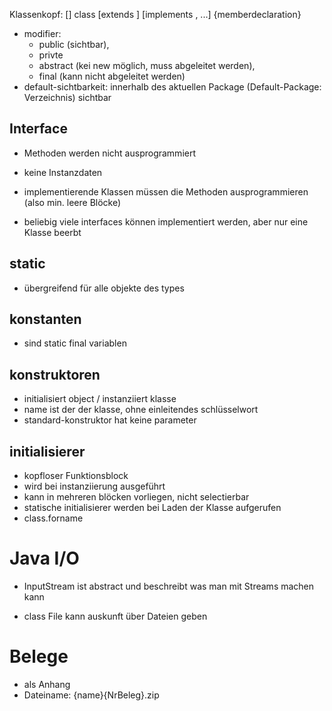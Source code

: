 Klassenkopf: [<modifier>] class <identifier> [extends <class>] [implements <interface>, ...] {memberdeclaration}
- modifier:
  * public (sichtbar),
  * privte
  * abstract (kei new möglich, muss abgeleitet werden),
  * final (kann nicht abgeleitet werden)
- default-sichtbarkeit: innerhalb des aktuellen Package (Default-Package: Verzeichnis) sichtbar

## Interface

- Methoden werden nicht ausprogrammiert
- keine Instanzdaten

- implementierende Klassen müssen die Methoden ausprogrammieren (also min. leere Blöcke)
- beliebig viele interfaces können implementiert werden, aber nur eine Klasse beerbt

## static

- übergreifend für alle objekte des types 

## konstanten

- sind static final variablen

## konstruktoren

- initialisiert object / instanziiert klasse
- name ist der der klasse, ohne einleitendes schlüsselwort
- standard-konstruktor hat keine parameter

## initialisierer

- kopfloser Funktionsblock
- wird bei instanziierung ausgeführt
- kann in mehreren blöcken vorliegen, nicht selectierbar
- statische initialisierer werden bei Laden der Klasse aufgerufen
- class.forname 


# Java I/O

- InputStream ist abstract und beschreibt was man mit Streams machen kann

- class File kann auskunft über Dateien geben


# Belege

- als Anhang
- Dateiname: {name}{NrBeleg}.zip
